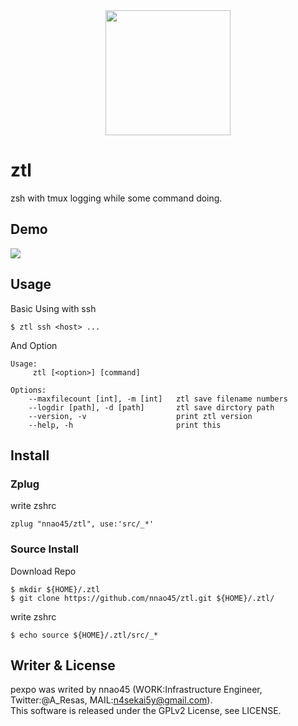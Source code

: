 <div align="center">
  <img src="https://github.com/nnao45/ztl/blob/master/ztl-logo.png" width="200px">
</div>

# ztl
zsh with tmux logging while some command doing.

## Demo

<img src="https://github.com/nnao45/naoGifRepo/blob/master/ztl04.gif">

## Usage

Basic Using with ssh

```
$ ztl ssh <host> ...
```

And Option

```
Usage:
     ztl [<option>] [command]

Options:
    --maxfilecount [int], -m [int]   ztl save filename numbers
    --logdir [path], -d [path]       ztl save dirctory path
    --version, -v                    print ztl version
    --help, -h                       print this
```

## Install

### Zplug

write zshrc

```
zplug "nnao45/ztl", use:'src/_*' 
```

### Source Install

Download Repo

```
$ mkdir ${HOME}/.ztl
$ git clone https://github.com/nnao45/ztl.git ${HOME}/.ztl/
```

write zshrc

```
$ echo source ${HOME}/.ztl/src/_*
```

## Writer & License
pexpo was writed by nnao45 (WORK:Infrastructure Engineer, Twitter:@A_Resas, MAIL:n4sekai5y@gmail.com).  
This software is released under the GPLv2 License, see LICENSE.

